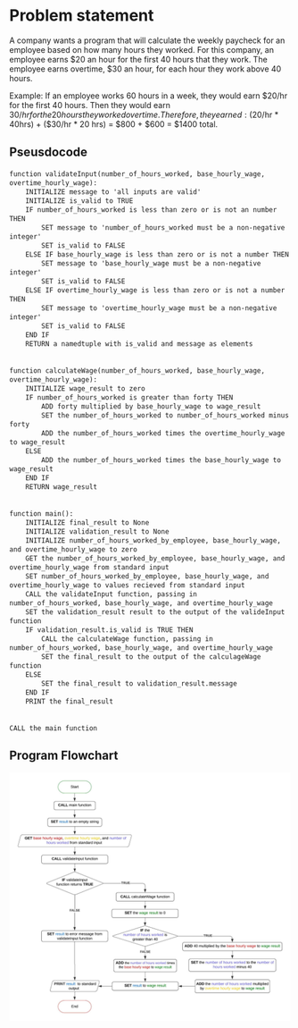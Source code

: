 # Problem statement

A company wants a program that will calculate the weekly paycheck for an employee based on how many hours they worked. For this company, an employee earns $20 an hour for the first 40 hours that they work. The employee earns overtime, $30 an hour, for each hour they work above 40 hours.

Example: If an employee works 60 hours in a week, they would earn $20/hr for the first 40 hours. Then they would earn $30/hr for the 20 hours they worked overtime. Therefore, they earned: ($20/hr * 40hrs) + ($30/hr * 20 hrs) = $800 + $600 = $1400 total.

## Pseusdocode

```
function validateInput(number_of_hours_worked, base_hourly_wage, overtime_hourly_wage):
    INITIALIZE message to 'all inputs are valid'
    INITIALIZE is_valid to TRUE
    IF number_of_hours_worked is less than zero or is not an number THEN
        SET message to 'number_of_hours_worked must be a non-negative integer'
        SET is_valid to FALSE
    ELSE IF base_hourly_wage is less than zero or is not a number THEN
        SET message to 'base_hourly_wage must be a non-negative integer'
        SET is_valid to FALSE
    ELSE IF overtime_hourly_wage is less than zero or is not a number THEN
        SET message to 'overtime_hourly_wage must be a non-negative integer'
        SET is_valid to FALSE
    END IF
    RETURN a namedtuple with is_valid and message as elements


function calculateWage(number_of_hours_worked, base_hourly_wage, overtime_hourly_wage):
    INITIALIZE wage_result to zero
    IF number_of_hours_worked is greater than forty THEN
        ADD forty multiplied by base_hourly_wage to wage_result
        SET the number_of_hours_worked to number_of_hours_worked minus forty
        ADD the number_of_hours_worked times the overtime_hourly_wage to wage_result
    ELSE
        ADD the number_of_hours_worked times the base_hourly_wage to wage_result
    END IF
    RETURN wage_result


function main():
    INITIALIZE final_result to None
    INITIALIZE validation_result to None
    INITIALIZE number_of_hours_worked_by_employee, base_hourly_wage, and overtime_hourly_wage to zero
    GET the number_of_hours_worked_by_employee, base_hourly_wage, and overtime_hourly_wage from standard input
    SET number_of_hours_worked_by_employee, base_hourly_wage, and overtime_hourly_wage to values recieved from standard input
    CALL the validateInput function, passing in number_of_hours_worked, base_hourly_wage, and overtime_hourly_wage
    SET the validation_result result to the output of the valideInput function
    IF validation_result.is_valid is TRUE THEN
        CALL the calculateWage function, passing in number_of_hours_worked, base_hourly_wage, and overtime_hourly_wage
        SET the final_result to the output of the calculageWage function
    ELSE
        SET the final_result to validation_result.message
    END IF
    PRINT the final_result


CALL the main function
```

## Program Flowchart

![Flow Chart](WeeklyWageFlowchart.jpeg)